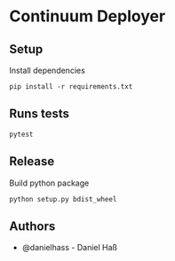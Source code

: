 # Continuum Deployer

## Setup
Install dependencies
```shell
pip install -r requirements.txt
```

## Runs tests
```shell
pytest
```

## Release
Build python package 

```shell
python setup.py bdist_wheel
```

## Authors

- @danielhass - Daniel Haß